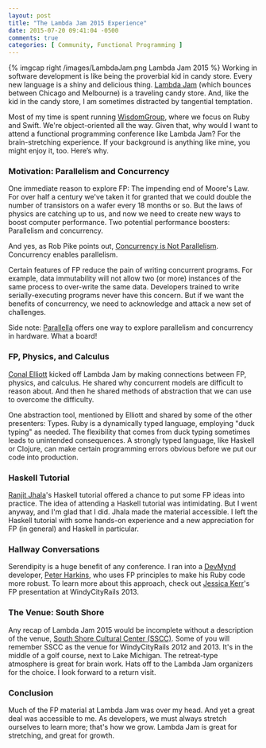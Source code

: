 ```yaml
---
layout: post
title: "The Lambda Jam 2015 Experience"
date: 2015-07-20 09:41:04 -0500
comments: true
categories: [ Community, Functional Programming ]
---
```

{% imgcap right /images/LambdaJam.png Lambda Jam 2015 %}
Working in software development is like being the proverbial kid in candy store. Every new language is a shiny and delicious thing. [Lambda Jam](http://lambdajam.com) (which bounces between Chicago and Melbourne) is a traveling candy store. And, like the kid in the candy store, I am sometimes distracted by tangential temptation.

Most of my time is spent running [WisdomGroup](http://wisdomgroup.com), where we focus on Ruby and Swift. We're object-oriented all the way. Given that, why would I want to attend a functional programming conference like Lambda Jam? For the brain-stretching experience. If your background is anything like mine, you might enjoy it, too. Here’s why.
<!--more-->
### Motivation: Parallelism and Concurrency
One immediate reason to explore FP: The impending end of Moore's Law.  For over half a century we've taken it for granted that we could double the number of transistors on a wafer every 18 months or so. But the laws of physics are catching up to us, and now we need to create new ways to boost computer performance. Two potential performance boosters: Parallelism and concurrency.

And yes, as Rob Pike points out, [Concurrency is Not Parallelism](https://www.youtube.com/watch?v=cN_DpYBzKso&list=PLOnWKC1gI_OPU8SDIBnCLHsgzNLSbnPJQ&index=8). Concurrency enables parallelism.

Certain features of FP reduce the pain of writing concurrent programs.  For example, data immutability will not allow two (or more) instances of the same process to over-write the same data. Developers trained to write serially-executing programs never have this concern. But if we want the benefits of concurrency, we need to acknowledge and attack a new set of challenges.

Side note: [Parallella](/blog/2014/07/07/parallella-quick-start-guide-with-gotchas/) offers one way to explore parallelism and concurrency in hardware. What a board!

### FP, Physics, and Calculus
[Conal Elliott](https://twitter.com/conal) kicked off Lambda Jam by making connections between FP, physics, and calculus. He shared why concurrent models are difficult to reason about. And then he shared methods of abstraction that we can use to overcome the difficulty. 

One abstraction tool, mentioned by Elliott and shared by some of the other presenters: Types. Ruby is a dynamically typed language, employing "duck typing" as needed. The flexibility that comes from duck typing sometimes leads to unintended consequences. A strongly typed language, like Haskell or Clojure, can make certain programming errors obvious before we put our code into production. 

### Haskell Tutorial
[Ranjit Jhala](https://twitter.com/ranjitjhala)'s Haskell tutorial offered a chance to put some FP ideas into practice. The idea of attending a Haskell tutorial was intimidating. But I went anyway, and I'm glad that I did. Jhala made the material accessible. I left the Haskell tutorial with some hands-on experience and a new appreciation for FP (in general) and Haskell in particular.

### Hallway Conversations
Serendipity is a huge benefit of any conference. I ran into a [DevMynd](http://devmyndsoftware.com) developer, [Peter Harkins](http://twitter.com/pushcx), who uses FP principles to make his Ruby code more robust. To learn more about this approach, check out [Jessica Kerr](https://www.windycityrails.org/videos/2013/#2)'s FP presentation at WindyCityRails 2013.

### The Venue: South Shore
Any recap of Lambda Jam 2015 would be incomplete without a description of the venue, [South Shore Cultural Center (SSCC)](http://www.chicagoparkdistrict.com/parks/South-Shore-Cultural-Center/). Some of you will remember SSCC as the venue for WindyCityRails 2012 and 2013. It's in the middle of a golf course, next to Lake Michigan. The retreat-type atmosphere is great for brain work. Hats off to the Lambda Jam organizers for the choice. I look forward to a return visit.

### Conclusion
Much of the FP material at Lambda Jam was over my head. And yet a great deal was accessible to me. As developers, we must always stretch ourselves to learn more; that's how we grow. Lambda Jam is great for stretching, and great for growth.
